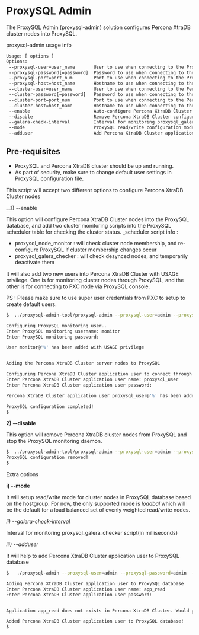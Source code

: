 ProxySQL Admin
==============

The ProxySQL Admin (proxysql-admin) solution configures Percona XtraDB cluster nodes into ProxySQL.

proxysql-admin usage info

```bash
Usage: [ options ]
Options:
 --proxysql-user=user_name       User to use when connecting to the ProxySQL service
 --proxysql-password[=password]  Password to use when connecting to the ProxySQL service
 --proxysql-port=port_num        Port to use when connecting to the ProxySQL service
 --proxysql-host=host_name       Hostname to use when connecting to the ProxySQL service
 --cluster-user=user_name        User to use when connecting to the Percona XTraDB Cluster node
 --cluster-password[=password]   Password to use when connecting to the Percona XTraDB Cluster node
 --cluster-port=port_num         Port to use when connecting to the Percona XTraDB Cluster node
 --cluster-host=host_name        Hostname to use when connecting to the Percona XTraDB Cluster node
 --enable                        Auto-configure Percona XtraDB Cluster nodes into ProxySQL
 --disable                       Remove Percona XtraDB Cluster configurations from ProxySQL
 --galera-check-interval         Interval for monitoring proxysql_galera_checker script(in milliseconds)
 --mode                          ProxySQL read/write configuration mode, currently it only support 'loadbal' mode
 --adduser                       Add Percona XtraDB Cluster application user to ProxySQL database
```
Pre-requisites 
--------------
* ProxySQL and Percona XtraDB cluster should be up and running.
* As part of security, make sure to change default user settings in ProxySQL configuration file.

This script will accept two different options to configure Percona XtraDB Cluster nodes

  __1) --enable

  This option will configure Percona XtraDB Cluster nodes into the ProxySQL database, and add two cluster monitoring scripts into the ProxySQL scheduler table for checking the cluster status.
  _scheduler script info :
  * proxysql_node_monitor : will check cluster node membership, and re-configure ProxySQL if cluster membership changes occur
  * proxysql_galera_checker : will check desynced nodes, and temporarily deactivate them

  It will also add two new users into Percona XtraDB Cluster with USAGE privilege. One is for monitoring cluster nodes through ProxySQL, and the other is for connecting to PXC node via ProxySQL console.

  PS : Please make sure to use super user credentials from PXC to setup to create default users.
```bash  
$  ../proxysql-admin-tool/proxysql-admin --proxysql-user=admin --proxysql-password=admin  --proxysql-port=6032 --proxysql-host=127.0.0.1 --cluster-user=admin --cluster-password=admin --cluster-port=26000 --cluster-host=10.101.6.1 --galera-check-interval=3000 --enable

Configuring ProxySQL monitoring user..
Enter ProxySQL monitoring username: monitor
Enter ProxySQL monitoring password: 

User monitor@'%' has been added with USAGE privilege


Adding the Percona XtraDB Cluster server nodes to ProxySQL

Configuring Percona XtraDB Cluster application user to connect through ProxySQL
Enter Percona XtraDB Cluster application user name: proxysql_user
Enter Percona XtraDB Cluster application user password: 

Percona XtraDB Cluster application user proxysql_user@'%' has been added with USAGE privilege, please make sure to grant appropriate privileges

ProxySQL configuration completed!
$
```
  __2) --disable__ 
  
  This option will remove Percona XtraDB cluster nodes from ProxySQL and stop the ProxySQL monitoring daemon.
```bash
$  ../proxysql-admin-tool/proxysql-admin --proxysql-user=admin --proxysql-password=admin  --proxysql-port=6032 --proxysql-host=127.0.0.1 --cluster-user=admin --cluster-password=admin --cluster-port=26000 --cluster-host=10.101.6.1 --galera-check-interval=3000 --disable
ProxySQL configuration removed!
$ 

```

Extra options

__i) --mode__

It will setup read/write mode for cluster nodes in ProxySQL database based on the hostgroup. For now,  the only supported mode is _loadbal_  which will be the default for a load balanced set of evenly weighted read/write nodes.

_ii) --galera-check-interval_

Interval for monitoring proxysql_galera_checker script(in milliseconds)

_iii) --adduser_

It will help to add Percona XtraDB Cluster application user to ProxySQL database

```bash
$   ./proxysql-admin --proxysql-user=admin --proxysql-password=admin  --proxysql-port=6032 --proxysql-host=127.0.0.1 --cluster-user=admin --cluster-password=admin --cluster-port=26000 --cluster-host=10.101.6.1 --galera-check-interval=3000 --adduser

Adding Percona XtraDB Cluster application user to ProxySQL database
Enter Percona XtraDB Cluster application user name: app_read
Enter Percona XtraDB Cluster application user password: 


Application app_read does not exists in Percona XtraDB Cluster. Would you like to proceed [y/n] ? y

Added Percona XtraDB Cluster application user to ProxySQL database!
$ 
```

